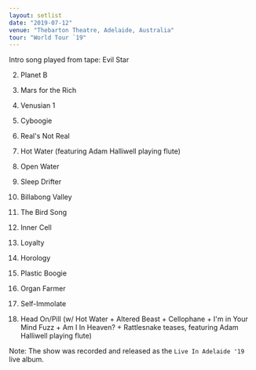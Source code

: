 ```yaml
---
layout: setlist
date: "2019-07-12"
venue: "Thebarton Theatre, Adelaide, Australia"
tour: "World Tour `19"
---
```



Intro song played from tape: Evil Star

 2. Planet B

 3. Mars for the Rich

 4. Venusian 1

 5. Cyboogie

 6. Real's Not Real

 7. Hot Water
    (featuring Adam Halliwell playing flute)

 8. Open Water

 9. Sleep Drifter

10. Billabong Valley

11. The Bird Song

12. Inner Cell

13. Loyalty

14. Horology

15. Plastic Boogie

16. Organ Farmer

17. Self-Immolate

18. Head On/Pill
    (w/ Hot Water + Altered
    Beast + Cellophane + I'm in Your Mind Fuzz + Am I In Heaven? + Rattlesnake teases, featuring Adam Halliwell playing flute)


Note: The show was recorded and released as the `Live In Adelaide '19`
live album.
